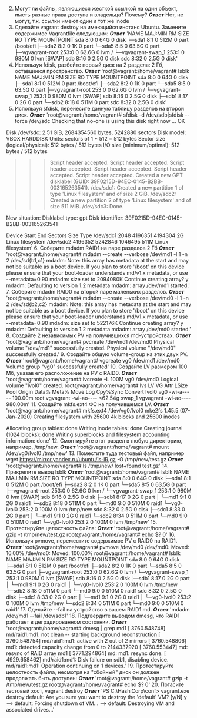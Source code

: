2. Могут ли файлы, являющиеся жесткой ссылкой на один объект, иметь разные права доступа и владельца? Почему?
***Ответ***
Нет, не могут, т.к. ссылки имеют один и тот же inode
3. Сделайте vagrant destroy на имеющийся инстанс Ubuntu. Замените содержимое Vagrantfile следующим:
***Ответ***
'NAME                 MAJ:MIN RM  SIZE RO TYPE MOUNTPOINT
sda                    8:0    0   64G  0 disk
├─sda1                 8:1    0  512M  0 part /boot/efi
├─sda2                 8:2    0    1K  0 part
└─sda5                 8:5    0 63.5G  0 part
  ├─vgvagrant-root   253:0    0 62.6G  0 lvm  /
  └─vgvagrant-swap_1 253:1    0  980M  0 lvm  [SWAP]
sdb                    8:16   0  2.5G  0 disk
sdc                    8:32   0  2.5G  0 disk'
4. Используя fdisk, разбейте первый диск на 2 раздела: 2 Гб, оставшееся пространство.
***Ответ***
'root@vagrant:/home/vagrant# lsblk
NAME                 MAJ:MIN RM  SIZE RO TYPE MOUNTPOINT
sda                    8:0    0   64G  0 disk
├─sda1                 8:1    0  512M  0 part /boot/efi
├─sda2                 8:2    0    1K  0 part
└─sda5                 8:5    0 63.5G  0 part
  ├─vgvagrant-root   253:0    0 62.6G  0 lvm  /
  └─vgvagrant-swap_1 253:1    0  980M  0 lvm  [SWAP]
sdb                    8:16   0  2.5G  0 disk
├─sdb1                 8:17   0    2G  0 part
└─sdb2                 8:18   0  511M  0 part
sdc                    8:32   0  2.5G  0 disk'
5. Используя sfdisk, перенесите данную таблицу разделов на второй диск.
***Ответ***
'root@vagrant:/home/vagrant# sfdisk -d /dev/sdb|sfdisk --force /dev/sdc
Checking that no-one is using this disk right now ... OK

Disk /dev/sdc: 2.51 GiB, 2684354560 bytes, 5242880 sectors
Disk model: VBOX HARDDISK
Units: sectors of 1 * 512 = 512 bytes
Sector size (logical/physical): 512 bytes / 512 bytes
I/O size (minimum/optimal): 512 bytes / 512 bytes

>>> Script header accepted.
>>> Script header accepted.
>>> Script header accepted.
>>> Script header accepted.
>>> Script header accepted.
>>> Script header accepted.
>>> Created a new GPT disklabel (GUID: 39F0215D-94EC-0145-B2BB-003165263541).
/dev/sdc1: Created a new partition 1 of type 'Linux filesystem' and of size 2 GiB.
/dev/sdc2: Created a new partition 2 of type 'Linux filesystem' and of size 511 MiB.
/dev/sdc3: Done.

New situation:
Disklabel type: gpt
Disk identifier: 39F0215D-94EC-0145-B2BB-003165263541

Device       Start     End Sectors  Size Type
/dev/sdc1     2048 4196351 4194304    2G Linux filesystem
/dev/sdc2  4196352 5242846 1046495  511M Linux filesystem'
6. Соберите mdadm RAID1 на паре разделов 2 Гб
***Ответ***
'root@vagrant:/home/vagrant# mdadm --create --verbose /dev/md1 -l 1 -n 2 /dev/sd{b1,c1}
mdadm: Note: this array has metadata at the start and
    may not be suitable as a boot device.  If you plan to
    store '/boot' on this device please ensure that
    your boot-loader understands md/v1.x metadata, or use
    --metadata=0.90
mdadm: size set to 2094080K
Continue creating array? y
mdadm: Defaulting to version 1.2 metadata
mdadm: array /dev/md1 started.'
7. Соберите mdadm RAID0 на второй паре маленьких разделов.
***Ответ***
'root@vagrant:/home/vagrant# mdadm --create --verbose /dev/md0 -l 1 -n 2 /dev/sd{b2,c2}
mdadm: Note: this array has metadata at the start and
    may not be suitable as a boot device.  If you plan to
    store '/boot' on this device please ensure that
    your boot-loader understands md/v1.x metadata, or use
    --metadata=0.90
mdadm: size set to 522176K
Continue creating array? y
mdadm: Defaulting to version 1.2 metadata
mdadm: array /dev/md0 started.'
8. Создайте 2 независимых PV на получившихся md-устройствах.
***Ответ***
'root@vagrant:/home/vagrant# pvcreate /dev/md1 /dev/md0
  Physical volume "/dev/md1" successfully created.
  Physical volume "/dev/md0" successfully created.'
9. Создайте общую volume-group на этих двух PV.
***Ответ***
'root@vagrant:/home/vagrant# vgcreate vg0 /dev/md1 /dev/md0
  Volume group "vg0" successfully created'
10. Создайте LV размером 100 Мб, указав его расположение на PV с RAID0.
***Ответ***
'root@vagrant:/home/vagrant# lvcreate -L 100M vg0 /dev/md0
  Logical volume "lvol0" created.
root@vagrant:/home/vagrant# lvs
  LV     VG        Attr       LSize   Pool Origin Data%  Meta%  Move Log Cpy%Sync Convert
  lvol0  vg0       -wi-a----- 100.00m
  root   vgvagrant -wi-ao---- <62.54g
  swap_1 vgvagrant -wi-ao---- 980.00m'
11. Создайте mkfs.ext4 ФС на получившемся LV.
***Ответ***
'root@vagrant:/home/vagrant# mkfs.ext4 /dev/vg0/lvol0
mke2fs 1.45.5 (07-Jan-2020)
Creating filesystem with 25600 4k blocks and 25600 inodes

Allocating group tables: done
Writing inode tables: done
Creating journal (1024 blocks): done
Writing superblocks and filesystem accounting information: done'
12. Смонтируйте этот раздел в любую директорию, например, /tmp/new.
***Ответ***
'root@vagrant:/home/vagrant# mount /dev/vg0/lvol0 /tmp/new'
13. Поместите туда тестовый файл, например wget https://mirror.yandex.ru/ubuntu/ls-lR.gz -O /tmp/new/test.gz
***Ответ***
'root@vagrant:/home/vagrant# ls /tmp/new/
lost+found  test.gz'
14. Прикрепите вывод lsblk
***Ответ***
'root@vagrant:/home/vagrant# lsblk
NAME                 MAJ:MIN RM  SIZE RO TYPE  MOUNTPOINT
sda                    8:0    0   64G  0 disk
├─sda1                 8:1    0  512M  0 part  /boot/efi
├─sda2                 8:2    0    1K  0 part
└─sda5                 8:5    0 63.5G  0 part
  ├─vgvagrant-root   253:0    0 62.6G  0 lvm   /
  └─vgvagrant-swap_1 253:1    0  980M  0 lvm   [SWAP]
sdb                    8:16   0  2.5G  0 disk
├─sdb1                 8:17   0    2G  0 part
│ └─md1                9:1    0    2G  0 raid1
└─sdb2                 8:18   0  511M  0 part
  └─md0                9:0    0  510M  0 raid1
    └─vg0-lvol0      253:2    0  100M  0 lvm   /tmp/new
sdc                    8:32   0  2.5G  0 disk
├─sdc1                 8:33   0    2G  0 part
│ └─md1                9:1    0    2G  0 raid1
└─sdc2                 8:34   0  511M  0 part
  └─md0                9:0    0  510M  0 raid1
    └─vg0-lvol0      253:2    0  100M  0 lvm   /tmp/new'
15. Протестируйте целостность файла:
***Ответ***
'root@vagrant:/home/vagrant# gzip -t /tmp/new/test.gz
root@vagrant:/home/vagrant# echo $?
0'
16. Используя pvmove, переместите содержимое PV с RAID0 на RAID1.
***Ответ***
'root@vagrant:/home/vagrant# pvmove /dev/md0
  /dev/md0: Moved: 16.00%
  /dev/md0: Moved: 100.00%
root@vagrant:/home/vagrant# lsblk
NAME                 MAJ:MIN RM  SIZE RO TYPE  MOUNTPOINT
sda                    8:0    0   64G  0 disk
├─sda1                 8:1    0  512M  0 part  /boot/efi
├─sda2                 8:2    0    1K  0 part
└─sda5                 8:5    0 63.5G  0 part
  ├─vgvagrant-root   253:0    0 62.6G  0 lvm   /
  └─vgvagrant-swap_1 253:1    0  980M  0 lvm   [SWAP]
sdb                    8:16   0  2.5G  0 disk
├─sdb1                 8:17   0    2G  0 part
│ └─md1                9:1    0    2G  0 raid1
│   └─vg0-lvol0      253:2    0  100M  0 lvm   /tmp/new
└─sdb2                 8:18   0  511M  0 part
  └─md0                9:0    0  510M  0 raid1
sdc                    8:32   0  2.5G  0 disk
├─sdc1                 8:33   0    2G  0 part
│ └─md1                9:1    0    2G  0 raid1
│   └─vg0-lvol0      253:2    0  100M  0 lvm   /tmp/new
└─sdc2                 8:34   0  511M  0 part
  └─md0                9:0    0  510M  0 raid1'
17. Сделайте --fail на устройство в вашем RAID1 md.
***Ответ***
'mdadm /dev/md1 --fail /dev/sdb1'
18. Подтвердите выводом dmesg, что RAID1 работает в деградированном состоянии.
***Ответ***
'root@vagrant:/home/vagrant# dmesg | grep md1
[ 3760.548748] md/raid1:md1: not clean -- starting background reconstruction
[ 3760.548754] md/raid1:md1: active with 2 out of 2 mirrors
[ 3760.548806] md1: detected capacity change from 0 to 2144337920
[ 3760.553447] md: resync of RAID array md1
[ 3771.294864] md: md1: resync done.
[ 4929.658462] md/raid1:md1: Disk failure on sdb1, disabling device.
               md/raid1:md1: Operation continuing on 1 devices.'
19. Протестируйте целостность файла, несмотря на "сбойный" диск он должен продолжать быть доступен:
***Ответ***
'root@vagrant:/home/vagrant# gzip -t /tmp/new/test.gz
root@vagrant:/home/vagrant# echo $?
0'
20. Погасите тестовый хост, vagrant destroy
***Ответ***
'PS C:\HashiCorp\conf> vagrant.exe destroy
    default: Are you sure you want to destroy the 'default' VM? [y/N] y
==> default: Forcing shutdown of VM...
==> default: Destroying VM and associated drives...'


